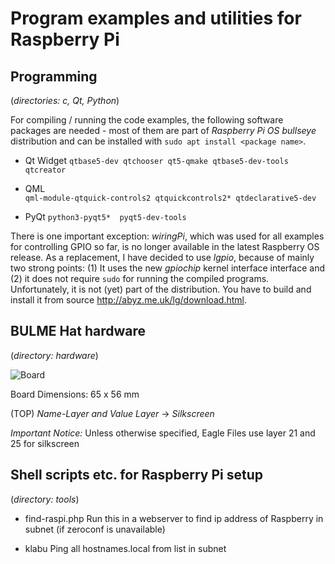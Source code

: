 # Program examples and utilities for Raspberry Pi 

## Programming 
(_directories: c, Qt, Python_)

For compiling / running the code examples, the following software packages are needed - most of them
are part of _Raspberry Pi OS bullseye_ distribution and can be installed with ```sudo apt install <package name>```.

- Qt Widget 
```qtbase5-dev qtchooser qt5-qmake qtbase5-dev-tools qtcreator```

- QML  
```qml-module-qtquick-controls2 qtquickcontrols2* qtdeclarative5-dev```

- PyQt
```python3-pyqt5*  pyqt5-dev-tools```

There is one important exception: _wiringPi_, which was used for all examples for controlling GPIO so far, is no longer
available in the latest Raspberry OS release. As a replacement, I have decided to use _lgpio_, because of mainly two
strong points: (1) It uses the new _gpiochip_ kernel interface interface and (2) it does not require ```sudo``` for
running the compiled programs. Unfortunately, it is not (yet) part of the distribution. You have to build and install
it from source <http://abyz.me.uk/lg/download.html>.


## BULME Hat hardware
(_directory: hardware_)

![Board](board.jpg)

Board Dimensions: 65 x 56 mm

(TOP) *Name-Layer and Value Layer*  -> *Silkscreen*

*Important Notice:* Unless otherwise specified,  Eagle Files
use  layer 21 and 25 for silkscreen

## Shell scripts etc. for Raspberry Pi setup
(_directory: tools_)

- find-raspi.php
Run this in a webserver to find ip address of Raspberry in subnet (if zeroconf is unavailable)

- klabu
Ping all hostnames.local from list in subnet



